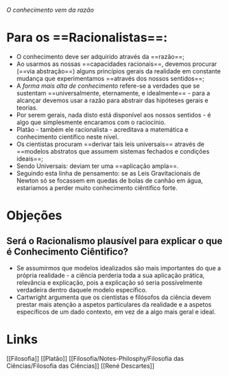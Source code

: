 *O conhecimento vem da razão*

# Para os ==Racionalistas==:
- O conhecimento deve ser adquirido através da ==razão==;
- Ao usarmos as nossas ==capacidades racionais==, devemos procurar (==via abstração==) alguns princípios gerais da realidade em constante mudança que experimentamos ==através dos nossos sentidos==;
- A *forma mais alta de conhecimento* refere-se a verdades que se sustentam ==universalmente, eternamente, e idealmente== - para a alcançar devemos usar a razão para abstrair das hipóteses gerais e teorias.
- Por serem gerais, nada disto está disponível aos nossos sentidos - é algo que simplesmente encaramos com o raciocínio.
- Platão - também ele racionalista - acreditava a matemática e conhecimento científico neste nível.
- Os cientistas procuram ==derivar tais leis universais== através de ==modelos abstratos que assumem sistemas fechados e condições ideais==;
- Sendo Universais: deviam ter uma ==aplicação ampla==.
- Seguindo esta linha de pensamento: se as Leis Gravitacionais de Newton só se focassem em quedas de bolas de canhão em água, estariamos a perder muito conhecimento ciêntifico forte.

# Objeções
## Será o Racionalismo plausível para explicar o que é Conhecimento Ciêntifico?

- Se assumirmos que modelos idealizados são mais importantes do que a própria realidade - a ciência perderia toda a sua aplicação prática, relevância e explicação, pois a explicação só seria possívelmente verdadeira dentro daquele modelo específico.
- Cartwright argumenta que os cientistas e filósofos da ciência devem prestar mais atenção a aspetos particulares da realidade e a aspetos específicos de um dado contexto, em vez de a algo mais geral e ideal.


# Links

[[Filosofia]]
[[Platão]]
[[Filosofia/Notes-Philosphy/Filosofia das Ciências/Filosofia das Ciências]]
[[René Descartes]]
